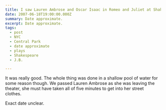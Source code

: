 ```yaml
---
title: I saw Lauren Ambrose and Oscar Isaac in Romeo and Juliet at Shakespeare In The Park.
date: 2007-06-18T19:00:00.000Z
summary: Date approximate.
excerpt: Date approximate.
tags:
  - post 
  - NYC
  - Central Park
  - date approximate
  - plays
  - Shakespeare
  - J.B.

---
```


It was really good. The whole thing was done in a shallow pool of water for some reason though. We passed Lauren Ambrose as she was leaving the theater, she must have taken all of five minutes to get into her street clothes.

Exact date unclear.